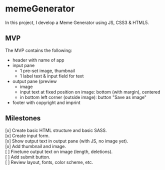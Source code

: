 # memeGenerator

In this project, I develop a Meme Generator using JS, CSS3 & HTML5.

## MVP

The MVP contains the following:

- header with name of app
- input pane
  - 1 pre-set image, thumbnail
  - 1 label text & input field for text
- output pane (preview
  - image
  - input text at fixed position on image: bottom (with margin), centered
  - in bottom left corner (outside image): button "Save as image"
- footer with copyright and imprint

## Milestones

[x] Create basic HTML structure and basic SASS.  
[x] Create input form.  
[x] Show output text in output pane (with JS, no image yet).  
[x] Add thumbnail and image.  
[ ] Finetune output text on image (length, deletions).  
[ ] Add submit button.  
[ ] Review layout, fonts, color scheme, etc.
